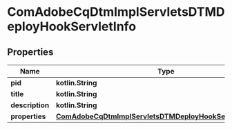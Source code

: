 
# ComAdobeCqDtmImplServletsDTMDeployHookServletInfo

## Properties
Name | Type | Description | Notes
------------ | ------------- | ------------- | -------------
**pid** | **kotlin.String** |  |  [optional]
**title** | **kotlin.String** |  |  [optional]
**description** | **kotlin.String** |  |  [optional]
**properties** | [**ComAdobeCqDtmImplServletsDTMDeployHookServletProperties**](ComAdobeCqDtmImplServletsDTMDeployHookServletProperties.md) |  |  [optional]



